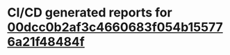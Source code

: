 # CI/CD generated reports for [00dcc0b2af3c4660683f054b155776a21f48484f](https://github.com/hydephp/develop/commit/00dcc0b2af3c4660683f054b155776a21f48484f)
